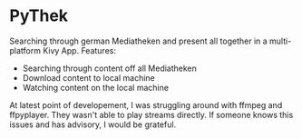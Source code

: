 # PyThek

Searching through german Mediatheken and present all together in a multi-platform Kivy App.
Features: 
* Searching through content off all Mediatheken
* Download content to local machine
* Watching content on the local machine
          
At latest point of developement, I was struggling around with ffmpeg and ffpyplayer.
They wasn't able to play streams directly. If someone knows this issues and has advisory, I would be grateful.
